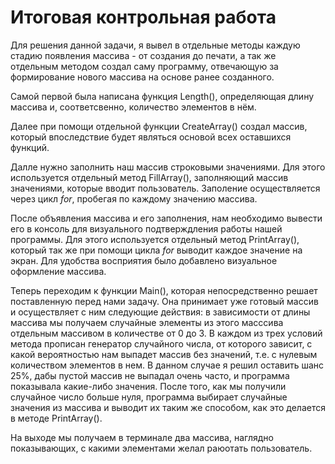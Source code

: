 # Итоговая контрольная работа
  Для решения данной задачи, я вывел в отдельные методы каждую стадию появления массива - от создания до печати, а так же
  отдельным методом создал саму программу, отвечающую за формирование нового массива на основе ранее созданного. 
  
  Самой первой была написана функция Length(), определяющая длину массива и, соответсвенно, количество элементов в нём. 
  
  Далее при помощи отдельной функции CreateArray() создал массив, который впоследствие будет являться основой всех оставшихся функций. 
  
  Далле нужно заполнить наш массив строковыми значениями. Для этого используется отдельный метод FillArray(), заполняющий массив значениями, 
  которые вводит пользователь. Заполение осуществляется через цикл *for*, пробегая по каждому значению массива. 
  
  После объявления массива и его заполнения, нам необходимо вывести его в консоль для визуального подтверждления работы
  нашей программы. Для этого используется отдельный метод PrintArray(), который так же при помощи цикла *for* выводит каждое значение
  на экран. Для удобства восприятия было добавлено визуальное оформление массива.
  
  Теперь переходим к функции Main(), которая непосредственно решает поставленную перед нами задачу. Она принимает уже готовый массив и
  осуществляет с ним следующие действия: в зависимости от длины массива мы получаем случайные элементы из этого масссива 
  отдельным массивом в количестве от 0 до 3. В каждом из трех условий метода прописан генератор случайного числа, от которого
  зависит, с какой вероятностью нам выпадет массив без значений, т.е. с нулевым количеством элементов в нем. В данном случае я 
  решил оставить шанс 25%, дабы пустой массив не выпадал очень часто, и программа показывала какие-либо значения. После того,
  как мы получили случайное число больше нуля, программа выбирает случайные значения из массива и выводит их таким же способом,
  как это делается в методе PrintArray().
  
  На выходе мы получаем в терминале два массива, наглядно показывающих, с какими элементами желал раюотать пользователь.
